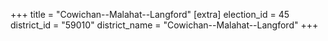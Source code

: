+++
title = "Cowichan--Malahat--Langford"
[extra]
election_id = 45
district_id = "59010"
district_name = "Cowichan--Malahat--Langford"
+++
